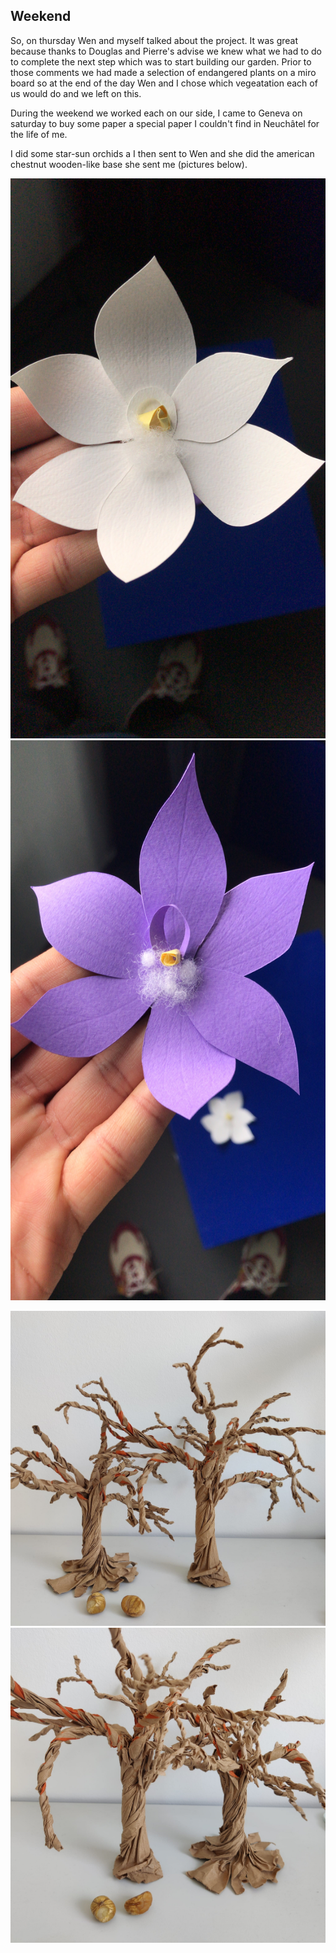 ## Weekend

So, on thursday Wen and myself talked about the project. It was great because thanks to Douglas and Pierre's advise we knew what we had to do to complete the next step which was to start building our garden. Prior to those comments we had made a selection of endangered plants on a miro board so at the end of the day Wen and I chose which vegeatation each of us would do and we left on this.

During the weekend we worked each on our side, I came to Geneva on saturday to buy some paper a special paper I couldn't find in Neuchâtel for the life of me.

I did some star-sun orchids a I then sent to Wen and she did the american chestnut wooden-like base she sent me (pictures below).

![orc](images/orchid1.JPG)
![orc](images/orchid2.JPG)

![tree](images/tree2.jpeg)
![tree](images/tree1.jpeg)
